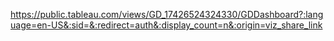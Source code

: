 https://public.tableau.com/views/GD_17426524324330/GDDashboard?:language=en-US&:sid=&:redirect=auth&:display_count=n&:origin=viz_share_link
